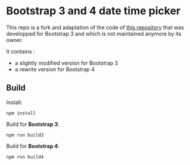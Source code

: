 Bootstrap 3 and 4 date time picker
==================================

This repo is a fork and adaptation of the code of [this repository](https://github.com/smalot/bootstrap-datetimepicker)
that was developped for Bootstrap 3 and which is not maintained anymore by its owner.

It contains :

- a slightly modified version for Bootstrap 3
- a rewrite version for Bootstrap 4

Build
-----

Install:

	npm install

Build for **Bootstrap 3**:

	npm run build3

Build for **Bootstrap 4**:

	npm run build4